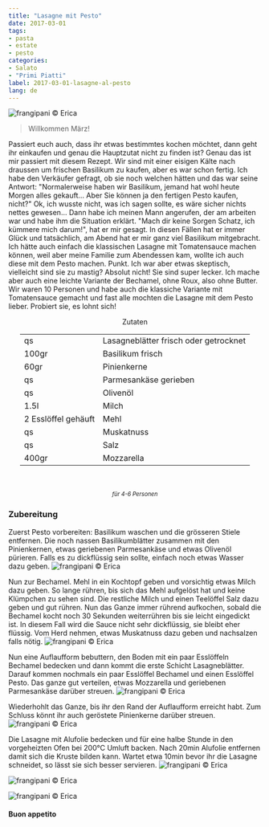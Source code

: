 ```yaml
---
title: "Lasagne mit Pesto"
date: 2017-03-01
tags:
- pasta
- estate
- pesto
categories:
- Salato
- "Primi Piatti"
label: 2017-03-01-lasagne-al-pesto
lang: de
---
```

![](../2017-03-01-lasagne-al-pesto/header.jpg "frangipani © Erica")

> Willkommen März!

Passiert euch auch, dass ihr etwas bestimmtes kochen möchtet, dann geht ihr einkaufen und genau die Hauptzutat nicht zu finden ist? Genau das ist mir passiert mit diesem Rezept. Wir sind mit einer eisigen Kälte nach draussen um frischen Basilikum zu kaufen, aber es war schon fertig. Ich habe den Verkäufer gefragt, ob sie noch welchen hätten und das war seine Antwort: "Normalerweise haben wir Basilikum, jemand hat wohl heute Morgen alles gekauft... Aber Sie können ja den fertigen Pesto kaufen, nicht?" Ok, ich wusste nicht, was ich sagen sollte, es wäre sicher nichts nettes gewesen... Dann habe ich meinen Mann angerufen, der am arbeiten war und habe ihm die Situation erklärt. "Mach dir keine Sorgen Schatz, ich kümmere mich darum!", hat er mir gesagt. In diesen Fällen hat er immer Glück und tatsächlich, am Abend hat er mir ganz viel Basilikum mitgebracht. Ich hätte auch einfach die klassischen Lasagne mit Tomatensauce machen können, weil aber meine Familie zum Abendessen kam, wollte ich auch diese mit dem Pesto machen. Punkt. Ich war aber etwas skeptisch, vielleicht sind sie zu mastig? Absolut nicht! Sie sind super lecker. Ich mache aber auch eine leichte Variante der Bechamel, ohne Roux, also ohne Butter. Wir waren 10 Personen und habe auch die klassiche Variante mit Tomatensauce gemacht und fast alle mochten die Lasagne mit dem Pesto lieber. Probiert sie, es lohnt sich!

<div id="wrapper" style="text-align: center">
  <div id="yourdiv" style="display: inline-block;">
    <div class="ingredients">
      <div class="ingredients-title">Zutaten</div>
      <table>
        <tbody>
          <tr>
            <td>qs</td>
            <td>Lasagneblätter frisch oder getrocknet</td>
          </tr>      
          <tr>
            <td>100gr</td>
            <td>Basilikum frisch</td>
          </tr>      
          <tr>
            <td>60gr</td>
            <td>Pinienkerne</td>
          </tr>
          <tr>
            <td>qs</td>
            <td>Parmesankäse gerieben</td>
          </tr>
          <tr>
            <td>qs</td>
            <td>Olivenöl</td>
          </tr>
          <tr>
            <td>1.5l</td>
            <td>Milch</td>
          </tr>
          <tr>
            <td>2 Esslöffel gehäuft</td>
            <td>Mehl</td>
          </tr>
          <tr>
            <td>qs</td>
            <td>Muskatnuss</td>
          </tr>
          <tr>
            <td>qs</td>
            <td>Salz</td>
          </tr>
          <tr>
            <td>400gr</td>
            <td>Mozzarella</td>
          </tr>
        </tbody>
      </table>
      <br></br>
      <i class="pull-right" style="font-size: 80%;">für 4-6 Personen</i>
    </div>
  </div>
</div>


<h3>
  <font color="grey">
    <i class="fa-solid fa-gears"></i>
  </font> Zubereitung
</h3>

Zuerst Pesto vorbereiten: Basilikum waschen und die grösseren Stiele entfernen. Die noch nassen Basilikumblätter zusammen mit den Pinienkernen, etwas geriebenen Parmesankäse und etwas Olivenöl pürieren. Falls es zu dickflüssig sein sollte, einfach noch etwas Wasser dazu geben.
![](../2017-03-01-lasagne-al-pesto/pesto.jpg "frangipani © Erica")

Nun zur Bechamel. Mehl in ein Kochtopf geben und vorsichtig etwas Milch dazu geben. So lange rühren, bis sich das Mehl aufgelöst hat und keine Klümpchen zu sehen sind. Die restliche Milch und einen Teelöffel Salz dazu geben und gut rühren. Nun das Ganze immer rührend aufkochen, sobald die Bechamel kocht noch 30 Sekunden weiterrühren bis sie leicht eingedickt ist. In diesem Fall wird die Sauce nicht sehr dickflüssig, sie bleibt eher flüssig. Vom Herd nehmen, etwas Muskatnuss dazu geben und nachsalzen falls nötig.
![](../2017-03-01-lasagne-al-pesto/besciamella.jpg "frangipani © Erica")

Nun eine Auflaufform bebuttern, den Boden mit ein paar Esslöffeln Bechamel bedecken und dann kommt die erste Schicht Lasagneblätter. Darauf kommen nochmals ein paar Esslöffel Bechamel und einen Esslöffel Pesto. Das ganze gut verteilen, etwas Mozzarella und geriebenen Parmesankäse darüber streuen.
![](../2017-03-01-lasagne-al-pesto/comporre.jpg "frangipani © Erica")

Wiederhohlt das Ganze, bis ihr den Rand der Auflaufform erreicht habt. Zum Schluss könnt ihr auch geröstete Pinienkerne darüber streuen.
![](../2017-03-01-lasagne-al-pesto/teglia.jpg "frangipani © Erica")

Die Lasagne mit Alufolie bedecken und für eine halbe Stunde in den vorgeheizten Ofen bei 200°C Umluft backen. Nach 20min Alufolie entfernen damit sich die Kruste bilden kann. Wartet etwa 10min bevor ihr die Lasagne schneidet, so lässt sie sich besser servieren.
![](../2017-03-01-lasagne-al-pesto/risultato1.jpg "frangipani © Erica")

![](../2017-03-01-lasagne-al-pesto/risultato2.jpg "frangipani © Erica")

![](../2017-03-01-lasagne-al-pesto/risultato3.jpg "frangipani © Erica")

<h4>Buon appetito
  <font color="red">
    <i class="fa-regular fa-face-smile"></i>
  </font>
</h4>